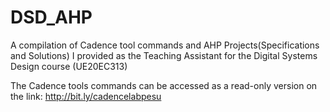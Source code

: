 # DSD_AHP
A compilation of Cadence tool commands and AHP Projects(Specifications and Solutions) I provided as the Teaching Assistant for the Digital Systems Design course (UE20EC313) 

The Cadence tools commands can be accessed as a read-only version on the link: http://bit.ly/cadencelabpesu
